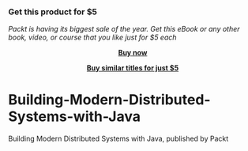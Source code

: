 
### Get this product for $5

<i>Packt is having its biggest sale of the year. Get this eBook or any other book, video, or course that you like just for $5 each</i>


<b><p align='center'>[Buy now](https://packt.link/9781804613313)</p></b>


<b><p align='center'>[Buy similar titles for just $5](https://subscription.packtpub.com/search)</p></b>


# Building-Modern-Distributed-Systems-with-Java
Building Modern Distributed Systems with Java, published by Packt

